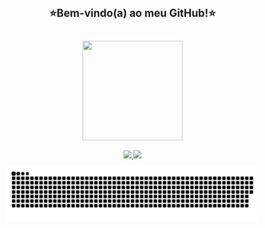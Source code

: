 <h2 align="center">⭐Bem-vindo(a) ao meu GitHub!⭐</h2>

<br>

<div align="center">
  <img height="200em" width="200em" src="https://github.com/natali-schers/natali-schers.github.io/blob/main/img/natis.gif">
</div>

<br>

<div align="center">
  <a href="https://github.com/natali-schers">
  <img height="160em" src="https://github-readme-stats.vercel.app/api?username=natali-schers&show_icons=true&theme=dracula&include_all_commits=true&count_private=true"/>
  <img height="160em" src="https://github-readme-stats.vercel.app/api/top-langs/?username=natali-schers&layout=compact&langs_count=7&theme=dracula"/>
</div>
  
 ![Snake animation](https://github.com/natali-schers/natali-schers/blob/output/github-contribution-grid-snake.svg)
